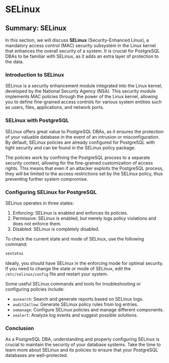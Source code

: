 # SELinux

## Summary: SELinux

In this section, we will discuss **SELinux** (Security-Enhanced Linux), a mandatory access control (MAC) security subsystem in the Linux kernel that enhances the overall security of a system. It is crucial for PostgreSQL DBAs to be familiar with SELinux, as it adds an extra layer of protection to the data.

### Introduction to SELinux

SELinux is a security enhancement module integrated into the Linux kernel, developed by the National Security Agency (NSA). This security module implements MAC policies through the power of the Linux kernel, allowing you to define fine-grained access controls for various system entities such as users, files, applications, and network ports.

### SELinux with PostgreSQL

SELinux offers great value to PostgreSQL DBAs, as it ensures the protection of your valuable database in the event of an intrusion or misconfiguration. By default, SELinux policies are already configured for PostgreSQL with tight security and can be found in the SELinux policy package.

The policies work by confining the PostgreSQL process to a separate security context, allowing for the fine-grained customization of access rights. This means that even if an attacker exploits the PostgreSQL process, they will be limited to the access restrictions set by the SELinux policy, thus preventing further system compromise.

### Configuring SELinux for PostgreSQL

SELinux operates in three states:

1. Enforcing: SELinux is enabled and enforces its policies.
2. Permissive: SELinux is enabled, but merely logs policy violations and does not enforce them.
3. Disabled: SELinux is completely disabled.

To check the current state and mode of SELinux, use the following command:

```bash
sestatus
```

Ideally, you should have SELinux in the enforcing mode for optimal security. If you need to change the state or mode of SELinux, edit the `/etc/selinux/config` file and restart your system.

Some useful SELinux commands and tools for troubleshooting or configuring policies include:

- `ausearch`: Search and generate reports based on SELinux logs.
- `audit2allow`: Generate SELinux policy rules from log entries.
- `semanage`: Configure SELinux policies and manage different components.
- `sealert`: Analyze log events and suggest possible solutions.

### Conclusion

As a PostgreSQL DBA, understanding and properly configuring SELinux is crucial to maintain the security of your database systems. Take the time to learn more about SELinux and its policies to ensure that your PostgreSQL databases are well-protected.